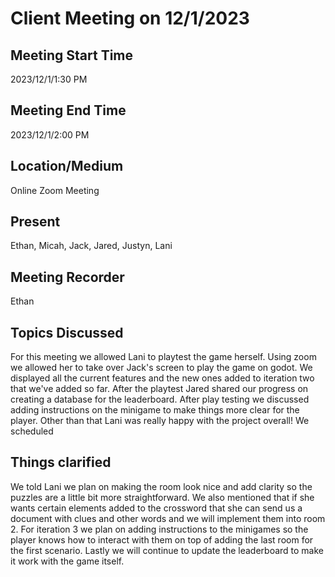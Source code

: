 # Client Meeting on 12/1/2023

## Meeting Start Time 
2023/12/1/1:30 PM

## Meeting End Time
2023/12/1/2:00 PM

## Location/Medium
Online Zoom Meeting

## Present
Ethan, Micah, Jack, Jared, Justyn, Lani

## Meeting Recorder
Ethan

## Topics Discussed

For this meeting we allowed Lani to playtest the game herself. Using zoom we allowed her to take over Jack's screen to play the game on godot. We displayed
all the current features and the new ones added to iteration two that we've added so far. After the playtest Jared shared our progress on creating a database
for the leaderboard. After play testing we discussed adding instructions on the minigame to make things more clear for the player. Other than that Lani was 
really happy with the project overall! We scheduled 

## Things clarified

We told Lani we plan on making the room look nice and add clarity so the puzzles are a little bit more straightforward. We also mentioned that if she
wants certain elements added to the crossword that she can send us a document with clues and other words and we will implement them into room 2. For iteration 3
we plan on adding instructions to the minigames so the player knows how to interact with them on top of adding the last room for the first scenario. Lastly we will
continue to update the leaderboard to make it work with the game itself.
